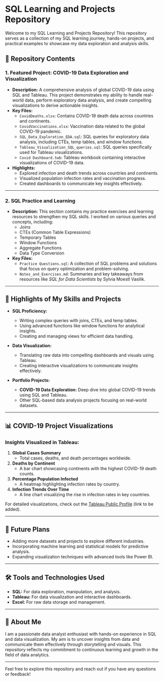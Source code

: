 # SQL Learning and Projects Repository

Welcome to my SQL Learning and Projects Repository! This repository serves as a collection of my SQL learning journey, hands-on projects, and practical examples to showcase my data exploration and analysis skills.

## 📁 Repository Contents

### 1. **Featured Project: COVID-19 Data Exploration and Visualization**
   - **Description:** 
     A comprehensive analysis of global COVID-19 data using SQL and Tableau. This project demonstrates my ability to handle real-world data, perform exploratory data analysis, and create compelling visualizations to derive actionable insights.
   - **Key Files:**
     - `CovidDeaths.xlsx`: Contains COVID-19 death data across countries and continents.
     - `CovidVaccinations.xlsx`: Vaccination data related to the global COVID-19 pandemic.
     - `SQL_Data_Exploration_EDA.sql`: SQL queries for exploratory data analysis, including CTEs, temp tables, and window functions.
     - `Tableau_Visualization_SQL_queries.sql`: SQL queries specifically used for Tableau visualizations.
     - `Covid Dashboard.twb`: Tableau workbook containing interactive visualizations of COVID-19 data.
   - **Highlights:**
     - Explored infection and death trends across countries and continents.
     - Visualized population infection rates and vaccination progress.
     - Created dashboards to communicate key insights effectively.

---

### 2. **SQL Practice and Learning**
   - **Description:** 
     This section contains my practice exercises and learning resources to strengthen my SQL skills. I worked on various queries and concepts, including:
     - Joins
     - CTEs (Common Table Expressions)
     - Temporary Tables
     - Window Functions
     - Aggregate Functions
     - Data Type Conversion
   - **Key Files:**
     - `Practice Questions.sql`: A collection of SQL problems and solutions that focus on query optimization and problem-solving.
     - `Notes_and_Exercises.md`: Summaries and key takeaways from resources like *SQL for Data Scientists* by Sylvia Moestl Vasilik.

---

## 🚀 Highlights of My Skills and Projects

- **SQL Proficiency:** 
  - Writing complex queries with joins, CTEs, and temp tables.
  - Using advanced functions like window functions for analytical insights.
  - Creating and managing views for efficient data handling.
  
- **Data Visualization:** 
  - Translating raw data into compelling dashboards and visuals using Tableau.
  - Creating interactive visualizations to communicate insights effectively.

- **Portfolio Projects:** 
  - **COVID-19 Data Exploration:** Deep dive into global COVID-19 trends using SQL and Tableau.
  - Other SQL-based data analysis projects focusing on real-world datasets.

---

## 📊 COVID-19 Project Visualizations

### Insights Visualized in Tableau:
1. **Global Cases Summary**
   - Total cases, deaths, and death percentages worldwide.
2. **Deaths by Continent**
   - A bar chart showcasing continents with the highest COVID-19 death counts.
3. **Percentage Population Infected**
   - A heatmap highlighting infection rates by country.
4. **Infection Trends Over Time**
   - A line chart visualizing the rise in infection rates in key countries.

For detailed visualizations, check out the [Tableau Public Profile](#) (link to be added).

---

## 📌 Future Plans

- Adding more datasets and projects to explore different industries.
- Incorporating machine learning and statistical models for predictive analysis.
- Expanding visualization techniques with advanced tools like Power BI.

---

## 🛠️ Tools and Technologies Used

- **SQL:** For data exploration, manipulation, and analysis.
- **Tableau:** For data visualization and interactive dashboards.
- **Excel:** For raw data storage and management.

---

## 🎯 About Me

I am a passionate data analyst enthusiast with hands-on experience in SQL and data visualization. My aim is to uncover insights from data and communicate them effectively through storytelling and visuals. This repository reflects my commitment to continuous learning and growth in the field of data analytics.

---

Feel free to explore this repository and reach out if you have any questions or feedback!
